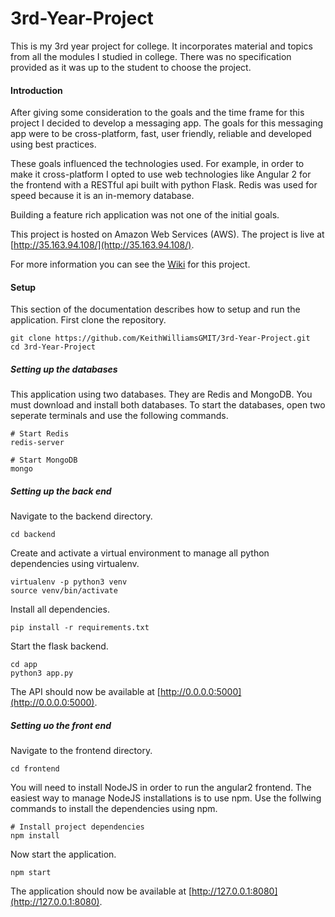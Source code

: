# 3rd-Year-Project
This is my 3rd year project for college. It incorporates material and topics from all the modules I studied in college. There was no specification provided as it was up to the student to choose the project.

#### Introduction
After giving some consideration to the goals and the time frame for this project I decided to develop a messaging app. The goals for this messaging app were to be cross-platform, fast, user friendly, reliable and developed using best practices.

These goals influenced the technologies used. For example, in order to make it cross-platform I opted to use web technologies like Angular 2 for the frontend with a RESTful api built with python Flask. Redis was used for speed because it is an in-memory database.

Building a feature rich application was not one of the initial goals.

This project is hosted on Amazon Web Services (AWS). The project is live at [http://35.163.94.108/](http://35.163.94.108/).

For more information you can see the [Wiki](https://github.com/KeithWilliamsGMIT/3rd-Year-Project/wiki) for this project.

#### Setup
This section of the documentation describes how to setup and run the application. First clone the repository.

```
git clone https://github.com/KeithWilliamsGMIT/3rd-Year-Project.git
cd 3rd-Year-Project
```

##### Setting up the databases
This application using two databases. They are Redis and MongoDB. You must download and install both databases. To start the databases, open two seperate terminals and use the following commands.

```
# Start Redis
redis-server
```

```
# Start MongoDB
mongo
```

##### Setting up the back end
Navigate to the backend directory.

```
cd backend
```

Create and activate a virtual environment to manage all python dependencies using virtualenv.

```
virtualenv -p python3 venv
source venv/bin/activate
```

Install all dependencies.

```
pip install -r requirements.txt
```

Start the flask backend.

```
cd app
python3 app.py
```

The API should now be available at [http://0.0.0.0:5000](http://0.0.0.0:5000).

##### Setting uo the front end
Navigate to the frontend directory.

```
cd frontend
```

You will need to install NodeJS in order to run the angular2 frontend. The easiest way to manage NodeJS installations is to use npm. Use the follwing commands to install the dependencies using npm.

```
# Install project dependencies
npm install
```

Now start the application.

```
npm start
```

The application should now be available at [http://127.0.0.1:8080](http://127.0.0.1:8080).